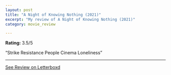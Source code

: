 ```yaml
---
layout: post
title: "A Night of Knowing Nothing (2021)"
excerpt: "My review of A Night of Knowing Nothing (2021)"
category: movie_review

---
```


**Rating:** 3.5/5

“Strike
Resistance
People
Cinema
Loneliness”

<hr>

[See Review on Letterboxd](https://boxd.it/3xUswH)
